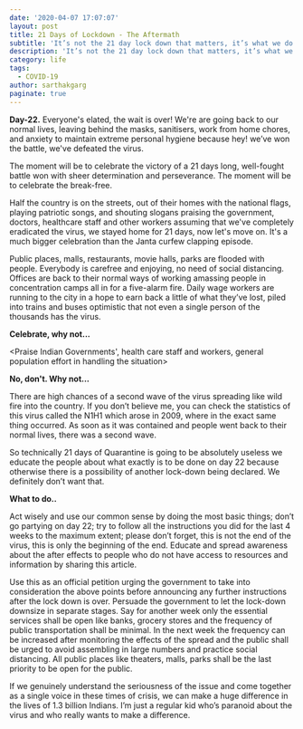 ```yaml
---
date: '2020-04-07 17:07:07'
layout: post
title: 21 Days of Lockdown - The Aftermath
subtitle: 'It’s not the 21 day lock down that matters, it’s what we do on day 22.'
description: 'It’s not the 21 day lock down that matters, it’s what we do on day 22.'
category: life
tags:
  - COVID-19
author: sarthakgarg
paginate: true
---
```

**Day-22.** Everyone's elated, the wait is over! We're are going back to our normal lives, leaving behind the masks, sanitisers, work from home chores, and anxiety to maintain extreme personal hygiene because hey! we’ve won the battle, we've defeated the virus.

The moment will be to celebrate the victory of a 21 days long, well-fought battle won with sheer determination and perseverance. The moment will be to celebrate the break-free. 

Half the country is on the streets, out of their homes with the national flags, playing patriotic songs, and shouting slogans praising the government, doctors, healthcare staff and other workers assuming that we've completely eradicated the virus, we stayed home for 21 days, now let's move on. It's a much bigger celebration than the Janta curfew clapping episode. 

Public places, malls, restaurants, movie halls, parks are flooded with people. Everybody is carefree and enjoying, no need of social distancing. Offices are back to their normal ways of working amassing people in concentration camps all in for a five-alarm fire. Daily wage workers are running to the city in a hope to earn back a little of what they’ve lost, piled into trains and buses optimistic that not even a single person of the thousands has the virus.

**Celebrate, why not...**

<Praise Indian Governments', health care staff and workers, general population effort in handling the situation>

**No, don't. Why not...**

There are high chances of a second wave of the virus spreading like wild fire into the country. If you don’t believe me, you can check the statistics of this virus called the N1H1 which arose in 2009, where in the exact same thing occurred. As soon as it was contained and people went back to their normal lives, there was a second wave.

So technically 21 days of Quarantine is going to be absolutely useless we educate the people about what exactly is to be done on day 22 because otherwise there is a possibility of another lock-down being declared. We definitely don’t want that.

**What to do..**

Act wisely and use our common sense by doing the most basic things; don’t go partying on day 22; try to follow all the instructions you did for the last 4 weeks to the maximum extent; please don’t forget, this is not the end of the virus, this is only the beginning of the end. Educate and spread awareness about the after effects to people who do not have access to resources and information by sharing this article.

Use this as an official petition urging the government to take into consideration the above points before announcing any further instructions after the lock down is over. Persuade the government to let the lock-down downsize in separate stages. Say for another week only the essential services shall be open like banks, grocery stores and the frequency of public transportation shall be minimal. In the next week the frequency can be increased after monitoring the effects of the spread and the public shall be urged to avoid assembling in large numbers and practice social distancing. All public places like theaters, malls, parks shall be the last priority to be open for the public.

If we genuinely understand the seriousness of the issue and come together as a single voice in these times of crisis, we can make a huge difference in the lives of 1.3 billion Indians. I’m just a regular kid who’s paranoid about the virus and who really wants to make a difference.